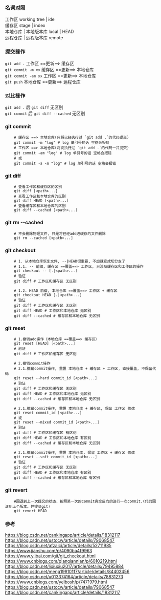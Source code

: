 ### 名词对照 ###  
工作区                   working tree | ide  
缓存区                   stage | index  
本地仓库 | 本地版本库     local | HEAD  
远程仓库 | 远程版本库     remote  
  
### 提交操作 ###  
`git add .` 工作区 ==更新==> 缓存区  
`git commit -m xx` 缓存区 ==更新==> 本地仓库  
`git commit -am xx` 工作区 ==更新==> 本地仓库  
`git push` 本地仓库 ==更新==> 远程仓库  
    
### 对比操作 ###
`git add .` 后 `git diff` 无区别  
`git commit` 后 `git diff --cached` 无区别  
  
### git commit ###  
``` shell
    # 缓存区 ==> 本地仓库(只将已经执行过 `git add .`的代码提交)
    git commit -m "log" # log 单引号的话 空格会报错
    # 工作区 ==> 本地仓库(将没执行过 `git add .`的代码一并提交)
    git commit -am "log" # log 单引号的话 空格会报错
    # 或
    git commit -a -m "log" # log 单引号的话 空格会报错
```
  
### git diff ### 
``` shell
    # 查看工作区和缓存区的区别
    git diff [<path>...]
    # 查看工作区和本地仓库的区别
    git diff HEAD [<path>...]
    # 查看缓存区和本地仓库的区别
    git diff --cached [<path>...]
```

### git rm --cached ###   
``` shell
    # 不会删除物理文件, 只是将已经add进缓存的文件删除
    git rm --cached [<path>...]
```
  
### git checkout ###
``` shell
    # 1. 从本地仓库恢复文件, --|HEAD很重要, 不加就变成切分支了
    # 1.1. -- 前缀, 缓存区 ==覆盖==> 工作区, 只涉及缓存区和工作区的操作
    git checkout -- [.|<path>...]
    # 验证
    git diff # 工作区和缓存区 无区别
    
    # 1.2. HEAD 前缀, 本地仓库 ==覆盖==> 工作区 + 缓存区
    git checkout HEAD [.|<path>...]
    # 验证
    git diff # 工作区和缓存区 无区别
    git diff HEAD # 工作区和本地仓库 无区别
    git diff --cached # 缓存区和本地仓库 无区别
```
  
### git reset ###
``` shell
    # 1.撤销add操作（本地仓库 ==覆盖==> 缓存区）
    git reset [HEAD] [<path>...]
    # 验证
    git diff # 工作区和缓存区 无区别

    # 2.撤销commit操作
    # 2.1.撤销commit操作, 重置 本地仓库 + 缓存区 + 工作区, 直接覆盖, 不保留代码
    git reset --hard commit_id [<path>...]
    # 验证
    git diff # 工作区和缓存区 无区别
    git diff HEAD # 工作区和本地仓库 无区别
    git diff --cached # 缓存区和本地仓库 无区别

    # 2.1.撤销commit操作, 重置 本地仓库 + 缓存区, 保留 工作区 修改
    git reset commit_id [<path>...]
    # 或
    git reset --mixed commit_id [<path>...]
    # 验证
    git diff # 工作区和缓存区 有区别
    git diff HEAD # 工作区和本地仓库 有区别
    git diff --cached # 缓存区和本地仓库 无区别

    # 2.1.撤销commit操作, 重置 本地仓库, 保留 工作区 + 缓存区 修改
    git reset --soft commit_id [<path>...]
    # 验证
    git diff # 工作区和缓存区 无区别
    git diff HEAD # 工作区和本地仓库 有区别
    git diff --cached # 缓存区和本地仓库 有区别
```

### git revert ###
``` shell
    #回退到上一次提交的状态，按照某一次的commit完全反向的进行一次commit.(代码回滚到上个版本，并提交git)
    git revert HEAD
```
  
### 参考 ###
https://blog.csdn.net/cankingapp/article/details/18312117
https://blog.csdn.net/ustccw/article/details/79068547
https://blog.csdn.net/afzaici/article/details/52711985
https://www.jianshu.com/p/4090ba4f9963
https://www.yiibai.com/git/git_checkout.html
https://www.cnblogs.com/qianqiannian/p/6010219.html
https://blog.csdn.net/lixiuxiu2017/article/details/79495884
https://blog.csdn.net/meng19910117/article/details/84402456
https://blog.csdn.net/u013374164/article/details/78831273
https://www.cnblogs.com/yelbosh/p/7471979.html
https://blog.csdn.net/ustccw/article/details/79068547
https://blog.csdn.net/cankingapp/article/details/18312117